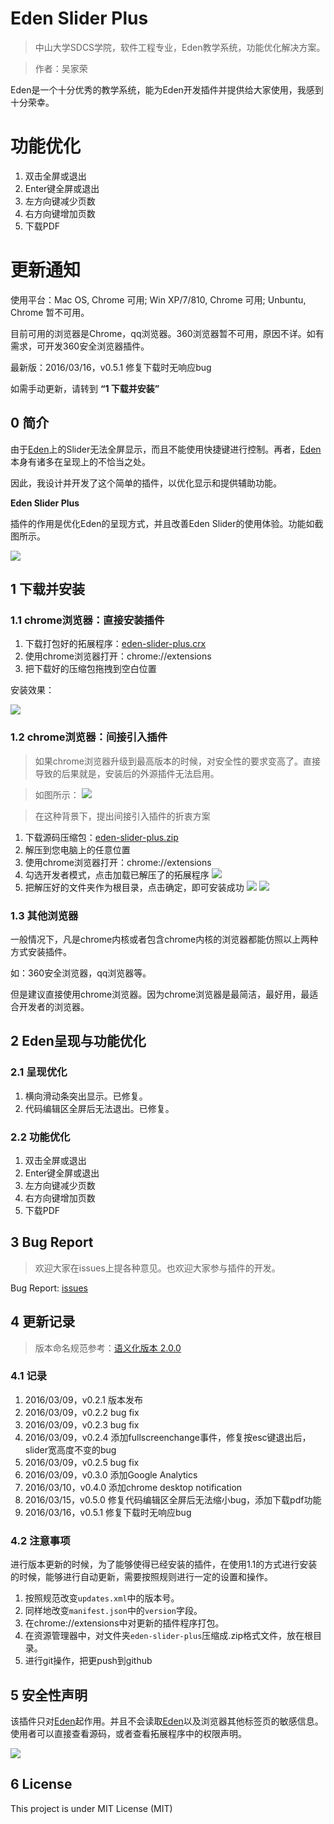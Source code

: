 # Eden Slider Plus

> 中山大学SDCS学院，软件工程专业，Eden教学系统，功能优化解决方案。

> 作者：吴家荣

Eden是一个十分优秀的教学系统，能为Eden开发插件并提供给大家使用，我感到十分荣幸。

# 功能优化

1. 双击全屏或退出
2. Enter键全屏或退出
3. 左方向键减少页数
4. 右方向键增加页数
5. 下载PDF

# 更新通知

使用平台：Mac OS, Chrome 可用; Win XP/7/810, Chrome 可用; Unbuntu, Chrome 暂不可用。

目前可用的浏览器是Chrome，qq浏览器。360浏览器暂不可用，原因不详。如有需求，可开发360安全浏览器插件。

最新版：2016/03/16，v0.5.1 修复下载时无响应bug

如需手动更新，请转到 **“1 下载并安装”**

## 0 简介

由于[Eden](http://eden.sysu.edu.cn/)上的Slider无法全屏显示，而且不能使用快捷键进行控制。再者，[Eden](http://eden.sysu.edu.cn/)本身有诸多在呈现上的不恰当之处。

因此，我设计并开发了这个简单的插件，以优化显示和提供辅助功能。

**Eden Slider Plus**

插件的作用是优化Eden的呈现方式，并且改善Eden Slider的使用体验。功能如截图所示。

![](http://ww3.sinaimg.cn/large/ed796d65jw1f1q2sf4kowj209709ugme.jpg)

## 1 下载并安装

### 1.1 chrome浏览器：直接安装插件

1. 下载打包好的拓展程序：[eden-slider-plus.crx](https://github.com/wujr5/eden-slider-plus/raw/master/eden-slider-plus.crx)
2. 使用chrome浏览器打开：chrome://extensions
3. 把下载好的压缩包拖拽到空白位置

安装效果：

![](http://ww4.sinaimg.cn/large/ed796d65jw1f1q2w0w4c3j217y08ejsi.jpg)

### 1.2 chrome浏览器：间接引入插件

> 如果chrome浏览器升级到最高版本的时候，对安全性的要求变高了。直接导致的后果就是，安装后的外源插件无法启用。

> 如图所示：
> ![](http://ww3.sinaimg.cn/large/ed796d65jw1f1q2tbvkbzj20wc06v75r.jpg)

> 在这种背景下，提出间接引入插件的折衷方案

1. 下载源码压缩包：[eden-slider-plus.zip](https://github.com/wujr5/eden-slider-plus/raw/master/eden-slider-plus.zip)
2. 解压到您电脑上的任意位置
3. 使用chrome浏览器打开：chrome://extensions
4. 勾选开发者模式，点击加载已解压了的拓展程序
	![](http://ww3.sinaimg.cn/large/ed796d65jw1f1q39c1gbwj20vy04vjs9.jpg)
5. 把解压好的文件夹作为根目录，点击确定，即可安装成功
	![](http://ww4.sinaimg.cn/large/ed796d65jw1f1q2r3vqrhj20g90nkgo7.jpg)
	![](http://ww3.sinaimg.cn/large/ed796d65jw1f1q2rq1a72j20vy07omyq.jpg)

### 1.3 其他浏览器

一般情况下，凡是chrome内核或者包含chrome内核的浏览器都能仿照以上两种方式安装插件。

如：360安全浏览器，qq浏览器等。

但是建议直接使用chrome浏览器。因为chrome浏览器是最简洁，最好用，最适合开发者的浏览器。

## 2 Eden呈现与功能优化

### 2.1 呈现优化

1. 横向滑动条突出显示。已修复。
2. 代码编辑区全屏后无法退出。已修复。

### 2.2 功能优化

1. 双击全屏或退出
2. Enter键全屏或退出
3. 左方向键减少页数
4. 右方向键增加页数
5. 下载PDF

## 3 Bug Report

> 欢迎大家在issues上提各种意见。也欢迎大家参与插件的开发。

Bug Report: [issues](https://github.com/wujr5/eden-slider-plus/issues)

## 4 更新记录

> 版本命名规范参考：[语义化版本 2.0.0](http://semver.org/lang/zh-CN/)

### 4.1 记录

1. 2016/03/09，v0.2.1 版本发布
2. 2016/03/09，v0.2.2 bug fix
3. 2016/03/09，v0.2.3 bug fix
4. 2016/03/09，v0.2.4 添加fullscreenchange事件，修复按esc键退出后，slider宽高度不变的bug
5. 2016/03/09，v0.2.5 bug fix
6. 2016/03/09，v0.3.0 添加Google Analytics
7. 2016/03/10，v0.4.0 添加chrome desktop notification
8. 2016/03/15，v0.5.0 修复代码编辑区全屏后无法缩小bug，添加下载pdf功能
9. 2016/03/16，v0.5.1 修复下载时无响应bug

### 4.2 注意事项

进行版本更新的时候，为了能够使得已经安装的插件，在使用1.1的方式进行安装的时候，能够进行自动更新，需要按照规则进行一定的设置和操作。

1. 按照规范改变`updates.xml`中的版本号。
2. 同样地改变`manifest.json`中的`version`字段。
3. 在chrome://extensions中对更新的插件程序打包。
4. 在资源管理器中，对文件夹`eden-slider-plus`压缩成.zip格式文件，放在根目录。
5. 进行git操作，把更push到github

## 5 安全性声明

该插件只对[Eden](http://eden.sysu.edu.cn/)起作用。并且不会读取[Eden](http://eden.sysu.edu.cn/)以及浏览器其他标签页的敏感信息。使用者可以直接查看源码，或者查看拓展程序中的权限声明。

![](http://ww1.sinaimg.cn/large/ed796d65jw1f1q36zz2yvj20tm0m7n1p.jpg)

## 6 License

This project is under MIT License (MIT)
